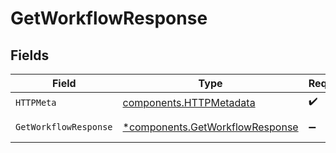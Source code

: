 # GetWorkflowResponse


## Fields

| Field                                                                             | Type                                                                              | Required                                                                          | Description                                                                       |
| --------------------------------------------------------------------------------- | --------------------------------------------------------------------------------- | --------------------------------------------------------------------------------- | --------------------------------------------------------------------------------- |
| `HTTPMeta`                                                                        | [components.HTTPMetadata](../../models/components/httpmetadata.md)                | :heavy_check_mark:                                                                | N/A                                                                               |
| `GetWorkflowResponse`                                                             | [*components.GetWorkflowResponse](../../models/components/getworkflowresponse.md) | :heavy_minus_sign:                                                                | The workflow                                                                      |